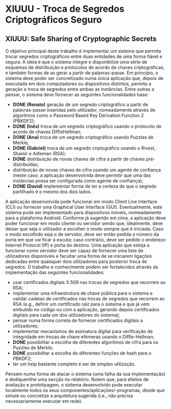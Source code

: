 # XIUUU - Troca de Segredos Criptográficos Seguro
## XIUUU: Safe Sharing of Cryptographic Secrets


O objetivo principal deste trabalho é implementar um sistema que permita trocar segredos
criptográficos entre duas entidades de uma forma fiável e segura. A ideia é que o sistema integre e disponibilize uma série de esquemas de distribuição e protocolos de acordo
de chaves criptográficas, e também formas de as gerar a partir de palavras-passe. Em
princípio, o sistema deve poder ser concretizado numa única aplicação que, depois de
executada em dois computadores ou dispositivos distintos, permita a geração e troca de
segredos entre ambas as instâncias. Entre outras a pensar, o sistema deve fornecer as
seguintes funcionalidades base:
- **DONE (Renato)** geração de um segredo criptográfico a partir de palavras-passe inseridas pelo utilizador, nomeadamente através de algoritmos como o Password Based Key Derivation Function 2 (PBKDF2);
- **DONE (Inês)** troca de um segredo criptográfico usando o protocolo de acordo de chaves DiffieHellman;
- **DONE (Ana)** troca de um segredo criptográfico usando Puzzles de Merkle;
- **DONE (Gabriel)** troca de um segredo criptográfico usando o Rivest, Shamir e Adleman (RSA);
- **DONE** distribuição de novas chaves de cifra a partir de chaves pré-distribuídas;
- distribuição de novas chaves de cifra usando um agente de confiança (neste caso, a
aplicação desenvolvida deve permitir que uma das instâncias possa ser configurada
como agente de confiança);
- **DONE (David)** implementar forma de ter a certeza de que o segredo partilhado é o mesmo dos dois
lados.


A aplicação desenvolvida pode funcionar em modo Client Line Interface (CLI) ou fornecer
uma Graphical User Interface (GUI). Eventualmente, este sistema pode ser implementado
para dispositivos móveis, nomeadamente para a plataforma Android. Conforme já sugerido em cima, a aplicação deve poder funcionar em modo cliente ou servidor sendo que,
idealmente, deve deixar que seja o utilizador a escolher o modo sempre que é iniciada.
Caso o modo escolhido seja o de servidor, deve ser então pedida o número da porta em
que vai ficar à escuta; caso contrário, deve ser pedido o endereço Internet Protocol (IP)
e porta do destino. Uma aplicação que esteja a funcionar como servidor deve ser capaz
de fornecer uma lista de utilizadores disponíveis e facultar uma forma de se iniciarem ligações dedicadas entre quaisquer dois utilizadores para posterior troca de segredos. O
trabalho e conhecimento podem ser fortalecidos através da implementação das seguintes
funcionalidades:
- usar certificados digitais X.509 nas trocas de segredos que recorrem ao RSA;
- implementar uma infraestrutura de chave pública para o sistema e validar cadeias de
certificados nas trocas de segredos que recorrem ao RSA (e.g., definir um certificado
raiz para o sistema e que já vem embutido no código ou com a aplicação, gerando
depois certificados digitais para cada um dos utilizadores do sistema);
- pensar numa forma correta de fornecer certificados digitais a utilizadores;
- implementar mecanismos de assinatura digital para verificação de integridade em trocas de chave efémeras usando o Diffie-Hellman;
- **DONE** possibilitar a escolha de diferentes algoritmos de cifra para os Puzzles de Merkle;
- **DONE** possibilitar a escolha de diferentes funções de hash para o PBKDF2;
- ter um help bastante completo e ser de simples utilização.

Pensem numa forma de atacar o sistema (uma falha da sua implementação) e dediquemlhe uma secção no relatório. Notem que, para efeitos de avaliação e prototipagem, o sistema desenvolvido pode executar localmente todos os seus componentes/aplicações/-programas, desde que simule ou concretize a arquitetura sugerida (i.e., não precisa necessariamente executar em rede).

